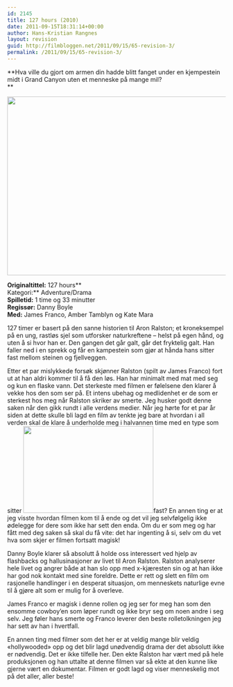 ```yaml
---
id: 2145
title: 127 hours (2010)
date: 2011-09-15T18:31:14+00:00
author: Hans-Kristian Rangnes
layout: revision
guid: http://filmbloggen.net/2011/09/15/65-revision-3/
permalink: /2011/09/15/65-revision-3/
---
```

**Hva ville du gjort om armen din hadde blitt fanget under en kjempestein midt i Grand Canyon uten et menneske på mange mil?  
** 

**[<img class="alignnone size-large wp-image-66" src="http://filmbloggen.net/wp-content/uploads//2011/04/127-hours2-1024x682.jpg" alt="" width="620" height="412" />](http://filmbloggen.net/wp-content/uploads//2011/04/127-hours2.jpg)**

**Originaltittel:** 127 hours**  
Kategori:** Adventure/Drama  
**Spilletid:** 1 time og 33 minutter  
**Regissør:** Danny Boyle  
**Med:** James Franco, Amber Tamblyn og Kate Mara

127 timer er basert på den sanne historien til Aron Ralston; et kroneksempel på en ung, rastløs sjel som utforsker naturkreftene &#8211; helst på egen hånd, og uten å si hvor han er. Den gangen det går galt, går det fryktelig galt. Han faller ned i en sprekk og får en kampestein som gjør at hånda hans sitter fast mellom steinen og fjellveggen.

Etter et par mislykkede forsøk skjønner Ralston (spilt av James Franco) fort ut at han aldri kommer til å få den løs. Han har minimalt med mat med seg og kun en flaske vann. Det sterkeste med filmen er følelsene den klarer å vekke hos den som ser på. Et intens ubehag og medlidenhet er de som er sterkest hos meg når Ralston skriker av smerte. Jeg husker godt denne saken når den gikk rundt i alle verdens medier. Når jeg hørte for et par år siden at dette skulle bli lagd en film av tenkte jeg bare at hvordan i all verden skal de klare å underholde meg i halvannen time med en type som sitter [<img class="alignleft size-medium wp-image-67" src="http://filmbloggen.net/wp-content/uploads//2011/04/127-hours3.jpg?w=300" alt="" width="300" height="200" />](http://filmbloggen.net/wp-content/uploads//2011/04/127-hours3.jpg)fast? En annen ting er at jeg visste hvordan filmen kom til å ende og det vil jeg selvfølgelig ikke ødelegge for dere som ikke har sett den enda. Om du er som meg og har fått med deg saken så skal du få vite: det har ingenting å si, selv om du vet hva som skjer er filmen fortsatt magisk!

Danny Boyle klarer så absolutt å holde oss interessert ved hjelp av flashbacks og hallusinasjoner av livet til Aron Ralston. Ralston analyserer hele livet og angrer både at han slo opp med x-kjæresten sin og at han ikke har god nok kontakt med sine foreldre. Dette er rett og slett en film om rasjonelle handlinger i en desperat situasjon, om menneskets naturlige evne til å gjøre alt som er mulig for å overleve.

James Franco er magisk i denne rollen og jeg ser for meg han som den ensomme cowboy&#8217;en som løper rundt og ikke bryr seg om noen andre i seg selv. Jeg føler hans smerte og Franco leverer den beste rolletolkningen jeg har sett av han i hvertfall.

En annen ting med filmer som det her er at veldig mange blir veldig &laquo;hollywooded&raquo; opp og det blir lagd unødvendig drama der det absolutt ikke er nødvendig. Det er ikke tilfelle her. Den ekte Ralston har vært med på hele produksjonen og han uttalte at denne filmen var så ekte at den kunne like gjerne vært en dokumentar. Filmen er godt lagd og viser menneskelig mot på det aller, aller beste!